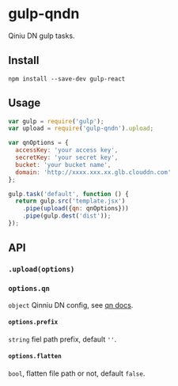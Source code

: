 # gulp-qndn

Qiniu DN gulp tasks.

## Install

```
npm install --save-dev gulp-react
```

## Usage

```js
var gulp = require('gulp');
var upload = require('gulp-qndn').upload;

var qnOptions = {
  accessKey: 'your access key',
  secretKey: 'your secret key',
  bucket: 'your bucket name',
  domain: 'http://xxxx.xxx.xx.glb.clouddn.com'
};

gulp.task('default', function () {
  return gulp.src('template.jsx')
    .pipe(upload({qn: qnOptions}))
    .pipe(gulp.dest('dist'));
});
```

## API

### `.upload(options)`

### `options.qn`

`object` Qinniu DN config, see [qn docs](https://www.npmjs.com/package/qn#upload).

#### `options.prefix`

`string` fiel path prefix, default `''`.

#### `options.flatten`

`bool`, flatten file path or not, default `false`.
